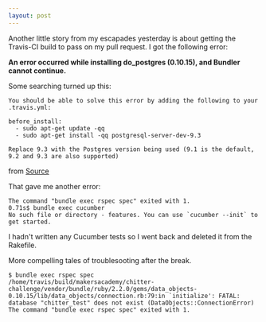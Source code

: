 ```yaml
---
layout: post
---
```

Another little story from my escapades yesterday is about getting the Travis-CI build to pass on my pull request.  I got the following error:  

**An error occurred while installing do_postgres (0.10.15), and Bundler cannot
continue.**

Some searching turned up this:  
```
You should be able to solve this error by adding the following to your 
.travis.yml: 

before_install: 
  - sudo apt-get update -qq 
  - sudo apt-get install -qq postgresql-server-dev-9.3 

Replace 9.3 with the Postgres version being used (9.1 is the default, 
9.2 and 9.3 are also supported) 
```
from [Source](https://groups.google.com/forum/#!topic/travis-ci/TJcCVfTR-eQ)  

That gave me another error:  
```
The command "bundle exec rspec spec" exited with 1.
0.71s$ bundle exec cucumber
No such file or directory - features. You can use `cucumber --init` to get started.
```
I hadn't written any Cucumber tests so I went back and deleted it from the Rakefile.  

More compelling tales of troublesooting after the break.

<!--more-->

```
$ bundle exec rspec spec
/home/travis/build/makersacademy/chitter-challenge/vendor/bundle/ruby/2.2.0/gems/data_objects-0.10.15/lib/data_objects/connection.rb:79:in `initialize': FATAL:  database "chitter_test" does not exist (DataObjects::ConnectionError)
The command "bundle exec rspec spec" exited with 1.
```  
